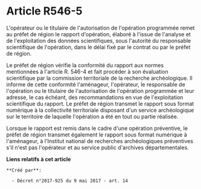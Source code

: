 # Article R546-5

L'opérateur ou le titulaire de l'autorisation de l'opération programmée remet au préfet de région le rapport d'opération,
élaboré à l'issue de l'analyse et de l'exploitation des données scientifiques, sous l'autorité du responsable scientifique de
l'opération, dans le délai fixé par le contrat ou par le préfet de région.

Le préfet de région vérifie la conformité du rapport aux normes mentionnées à l'article R. 546-4 et fait procéder à son
évaluation scientifique par la commission territoriale de la recherche archéologique. Il informe de cette conformité
l'aménageur, l'opérateur, le responsable de l'opération ou le titulaire de l'autorisation de l'opération programmée et leur
adresse, le cas échéant, des recommandations en vue de l'exploitation scientifique du rapport. Le préfet de région transmet
le rapport sous format numérique à la collectivité territoriale disposant d'un service archéologique sur le territoire de
laquelle l'opération a été en tout ou partie réalisée.

Lorsque le rapport est remis dans le cadre d'une opération préventive, le préfet de région transmet également le rapport sous
format numérique à l'aménageur, à l'Institut national de recherches archéologiques préventives s'il n'est pas l'opérateur et
au service public d'archives départementales.

**Liens relatifs à cet article**

	**Créé par**:

	  - Décret n°2017-925 du 9 mai 2017 - art. 14
